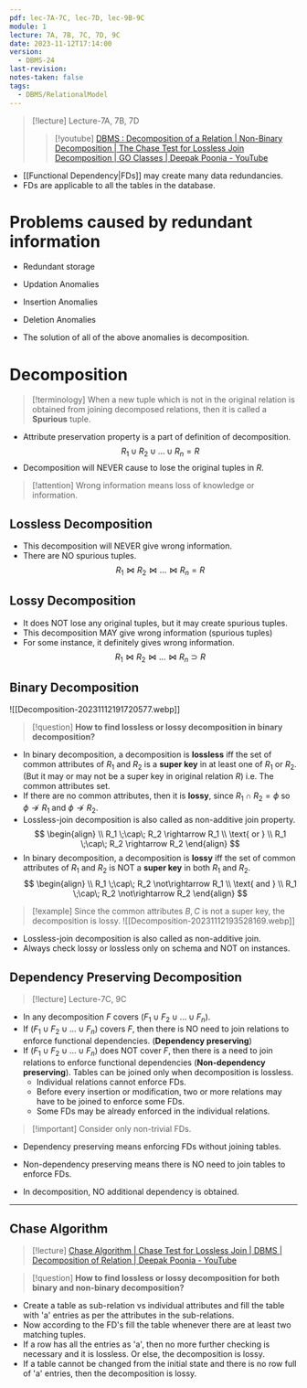 ```yaml
---
pdf: lec-7A-7C, lec-7D, lec-9B-9C
module: 1
lecture: 7A, 7B, 7C, 7D, 9C
date: 2023-11-12T17:14:00
version:
  - DBMS-24
last-revision: 
notes-taken: false
tags:
  - DBMS/RelationalModel
---
```


> [!lecture] Lecture-7A, 7B, 7D
>> [!youtube] [DBMS : Decomposition of a Relation | Non-Binary Decomposition | The Chase Test for Lossless Join Decomposition | GO Classes | Deepak Poonia - YouTube](https://www.youtube.com/playlist?list=PLIPZ2_p3RNHjweUdD-fgcdD-oMiylqE9t)

- [[Functional Dependency|FDs]] may create many data redundancies.
- FDs are applicable to all the tables in the database.

# Problems caused by redundant information

- Redundant storage
- Updation Anomalies
- Insertion Anomalies
- Deletion Anomalies

- The solution of all of the above anomalies is decomposition.

# Decomposition

> [!terminology] 
> When a new tuple which is not in the original relation is obtained from joining decomposed relations, then it is called a **Spurious** tuple.
- Attribute preservation property is a part of definition of decomposition.
$$
R_1 \cup R_2 \cup \ldots \cup R_n = R
$$
- Decomposition will NEVER cause to lose the original tuples in ${} R {}$.

> [!attention] Wrong information means loss of knowledge or information.
## Lossless Decomposition
- This decomposition will NEVER give wrong information.
- There are NO spurious tuples.
$$
R_1 \bowtie R_2 \bowtie \ldots \bowtie R_n = R
$$

## Lossy Decomposition
- It does NOT lose any original tuples, but it may create spurious tuples.
- This decomposition MAY give wrong information (spurious tuples)
- For some instance, it definitely gives wrong information.
$$
R_1 \bowtie R_2 \bowtie \ldots \bowtie R_n \supset R
$$

## Binary Decomposition

![[Decomposition-20231112191720577.webp]]


> [!question] 
> **How to find lossless or lossy decomposition in binary decomposition?**

- In binary decomposition, a decomposition is **lossless** iff the set of common attributes of ${} R_1 {}$ and ${} R_2 {}$ is a **super key** in at least one of ${} R_1 {}$ or ${} R_2 {}$. (But it may or may not be a super key in original relation $R {}$) i.e. The common attributes set.
- If there are no common attributes, then it is **lossy**, since ${} R_1 \cap R_2 = \phi {}$ so ${} \phi \not\rightarrow R_1 {}$ and ${} \phi \not\rightarrow R_2 {}$. 
- Lossless-join decomposition is also called as non-additive join property. 
$$
\begin{align} \\
R_1 \;\cap\; R_2 \rightarrow R_1 \\
\text{ or } \\
R_1 \;\cap\; R_2 \rightarrow R_2
\end{align}
$$
- In binary decomposition, a decomposition is **lossy** iff the set of common attributes of $R_1 {}$ and ${} R_2 {}$ is NOT a **super key** in both $R_1 {}$ and ${} R_2 {}$.
$$
\begin{align} \\
R_1 \;\cap\; R_2 \not\rightarrow R_1 \\
\text{ and } \\
R_1 \;\cap\; R_2 \not\rightarrow R_2
\end{align}
$$


> [!example] 
> Since the common attributes ${} B, C {}$ is not a super key, the decomposition is lossy.
>![[Decomposition-20231112193528169.webp]]

- Lossless-join decomposition is also called as non-additive join.
- Always check lossy or lossless only on schema and NOT on instances.

## Dependency Preserving Decomposition
> [!lecture] Lecture-7C, 9C

- In any decomposition ${} F {}$ covers ${} (F_1 \cup F_2 \cup \ldots \cup F_n) {}$.
- If ${} (F_1 \cup F_2 \cup \ldots \cup F_n) {}$ covers $F {}$, then there is NO need to join relations to enforce functional dependencies. (**Dependency preserving**)
- If ${} (F_1 \cup F_2 \cup \ldots \cup F_n) {}$ does NOT cover ${} F$, then there is a need to join relations to enforce functional dependencies (**Non-dependency preserving**). Tables can be joined only when decomposition is lossless.
	- Individual relations cannot enforce FDs.  
	- Before every insertion or modification, two or more relations may have to be joined to enforce some FDs. 
	- Some FDs may be already enforced in the individual relations.

> [!important] Consider only non-trivial FDs.

- Dependency preserving means enforcing FDs without joining tables.
- Non-dependency preserving means there is NO need to join tables to enforce FDs.

- In decomposition, NO additional dependency is obtained.

----
## Chase Algorithm

> [!lecture] [Chase Algorithm | Chase Test for Lossless Join | DBMS | Decomposition of Relation | Deepak Poonia - YouTube](https://www.youtube.com/watch?v=YNsvuPA_vf0&list=PLIPZ2_p3RNHjweUdD-fgcdD-oMiylqE9t&index=5)


> [!question] 
> **How to find lossless or lossy decomposition for both binary and non-binary decomposition?**

- Create a table as sub-relation vs individual attributes and fill the table with 'a' entries as per the attributes in the sub-relations.
- Now according to the FD's fill the table whenever there are at least two matching tuples.
- If a row has all the entries as 'a', then no more further checking is necessary and it is lossless. Or else, the decomposition is lossy.
- If a table cannot be changed from the initial state and there is no row full of 'a' entries, then the decomposition is lossy.

